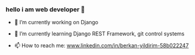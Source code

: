 ### hello i am web developer 👋

<!--
**Berkan-43/Berkan-43** is a ✨ _special_ ✨ repository because its `README.md` (this file) appears on your GitHub profile.

Here are some ideas to get you started:
- 😄 Pronouns: ...
- ⚡ Fun fact: ...
- 👯 I’m looking to collaborate on ...
- 🤔 I’m looking for help with ...
- 💬 Ask me about ...
-->
- 🔭 I’m currently working on Django
- 🌱 I’m currently learning Django REST Framework, git control systems

- 📫 How to reach me: www.linkedin.com/in/berkan-yildirim-58b022247


